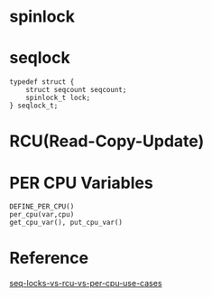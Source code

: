 
# spinlock 

# seqlock
	typedef struct {
		struct seqcount seqcount;
		spinlock_t lock;
	} seqlock_t;

# RCU(Read-Copy-Update)

# PER CPU Variables
	DEFINE_PER_CPU()
	per_cpu(var,cpu)
	get_cpu_var(), put_cpu_var()

# Reference
[seq-locks-vs-rcu-vs-per-cpu-use-cases](http://stackoverflow.com/questions/26761905/seq-locks-vs-rcu-vs-per-cpu-use-cases)

